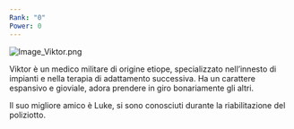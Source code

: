 ```yaml
---
Rank: "0"
Power: 0
---
```

![Image_Viktor.png](Image_Viktor.png)      

Viktor è un medico militare di origine etiope, specializzato nell’innesto di impianti e nella terapia di adattamento successiva. Ha un carattere espansivo e gioviale, adora prendere in giro bonariamente gli altri.

Il suo migliore amico è Luke, si sono conosciuti durante la riabilitazione del poliziotto.